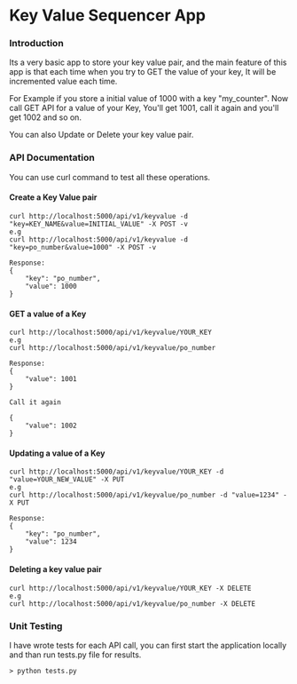 # Key Value Sequencer App

### Introduction
Its a very basic app to store your key value pair, and the main feature of this app is that each time when you try to GET the value of your key, It will be incremented value each time.

For Example if you store a initial value of 1000 with a key "my_counter". Now call GET API for a value of your Key, You'll get 1001, call it again and you'll get 1002 and so on.

You can also Update or Delete your key value pair.


### API Documentation
You can use curl command to test all these operations.

#### Create a Key Value pair
	curl http://localhost:5000/api/v1/keyvalue -d "key=KEY_NAME&value=INITIAL_VALUE" -X POST -v
	e.g
	curl http://localhost:5000/api/v1/keyvalue -d "key=po_number&value=1000" -X POST -v

	Response:
	{
	    "key": "po_number", 
	    "value": 1000
	}

#### GET a value of a Key
	curl http://localhost:5000/api/v1/keyvalue/YOUR_KEY
	e.g
	curl http://localhost:5000/api/v1/keyvalue/po_number

	Response:
	{
		"value": 1001
	}

	Call it again

	{
		"value": 1002
	}	

#### Updating a value of a Key
	curl http://localhost:5000/api/v1/keyvalue/YOUR_KEY -d "value=YOUR_NEW_VALUE" -X PUT
	e.g
	curl http://localhost:5000/api/v1/keyvalue/po_number -d "value=1234" -X PUT

	Response:
	{
		"key": "po_number",
		"value": 1234
	}
	
#### Deleting a key value pair
	curl http://localhost:5000/api/v1/keyvalue/YOUR_KEY -X DELETE
	e.g
	curl http://localhost:5000/api/v1/keyvalue/po_number -X DELETE


### Unit Testing

I have wrote tests for each API call, you can first start the application locally and than run tests.py file for results.

	> python tests.py 
